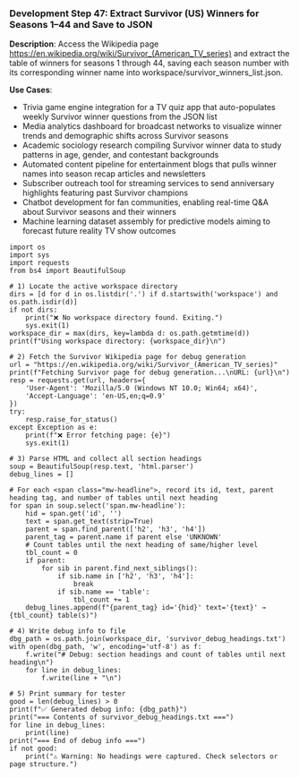 ### Development Step 47: Extract Survivor (US) Winners for Seasons 1–44 and Save to JSON

**Description**: Access the Wikipedia page https://en.wikipedia.org/wiki/Survivor_(American_TV_series) and extract the table of winners for seasons 1 through 44, saving each season number with its corresponding winner name into workspace/survivor_winners_list.json.

**Use Cases**:
- Trivia game engine integration for a TV quiz app that auto-populates weekly Survivor winner questions from the JSON list
- Media analytics dashboard for broadcast networks to visualize winner trends and demographic shifts across Survivor seasons
- Academic sociology research compiling Survivor winner data to study patterns in age, gender, and contestant backgrounds
- Automated content pipeline for entertainment blogs that pulls winner names into season recap articles and newsletters
- Subscriber outreach tool for streaming services to send anniversary highlights featuring past Survivor champions
- Chatbot development for fan communities, enabling real-time Q&A about Survivor seasons and their winners
- Machine learning dataset assembly for predictive models aiming to forecast future reality TV show outcomes

```
import os
import sys
import requests
from bs4 import BeautifulSoup

# 1) Locate the active workspace directory
dirs = [d for d in os.listdir('.') if d.startswith('workspace') and os.path.isdir(d)]
if not dirs:
    print("❌ No workspace directory found. Exiting.")
    sys.exit(1)
workspace_dir = max(dirs, key=lambda d: os.path.getmtime(d))
print(f"Using workspace directory: {workspace_dir}\n")

# 2) Fetch the Survivor Wikipedia page for debug generation
url = "https://en.wikipedia.org/wiki/Survivor_(American_TV_series)"
print(f"Fetching Survivor page for debug generation...\nURL: {url}\n")
resp = requests.get(url, headers={
    'User-Agent': 'Mozilla/5.0 (Windows NT 10.0; Win64; x64)',
    'Accept-Language': 'en-US,en;q=0.9'
})
try:
    resp.raise_for_status()
except Exception as e:
    print(f"❌ Error fetching page: {e}")
    sys.exit(1)

# 3) Parse HTML and collect all section headings
soup = BeautifulSoup(resp.text, 'html.parser')
debug_lines = []

# For each <span class="mw-headline">, record its id, text, parent heading tag, and number of tables until next heading
for span in soup.select('span.mw-headline'):
    hid = span.get('id', '')
    text = span.get_text(strip=True)
    parent = span.find_parent(['h2', 'h3', 'h4'])
    parent_tag = parent.name if parent else 'UNKNOWN'
    # Count tables until the next heading of same/higher level
    tbl_count = 0
    if parent:
        for sib in parent.find_next_siblings():
            if sib.name in ['h2', 'h3', 'h4']:
                break
            if sib.name == 'table':
                tbl_count += 1
    debug_lines.append(f"{parent_tag} id='{hid}' text='{text}' → {tbl_count} table(s)")

# 4) Write debug info to file
dbg_path = os.path.join(workspace_dir, 'survivor_debug_headings.txt')
with open(dbg_path, 'w', encoding='utf-8') as f:
    f.write("# Debug: section headings and count of tables until next heading\n")
    for line in debug_lines:
        f.write(line + "\n")

# 5) Print summary for tester
good = len(debug_lines) > 0
print(f"✅ Generated debug info: {dbg_path}")
print("=== Contents of survivor_debug_headings.txt ===")
for line in debug_lines:
    print(line)
print("=== End of debug info ===")
if not good:
    print("⚠️ Warning: No headings were captured. Check selectors or page structure.")
```